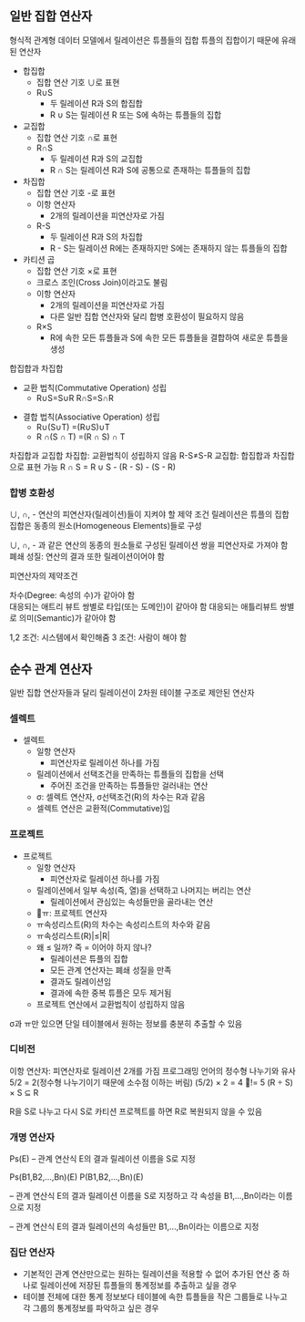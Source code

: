 ## 일반 집합 연산자
형식적 관계형 데이터 모델에서 릴레이션은 튜플들의 집합
튜플의 집합이기 때문에 유래된 연산자

- 합집합
	- 집합 연산 기호 ∪로 표현
	- R∪S
		- 두 릴레이션 R과 S의 합집합  
		- R ∪ S는 릴레이션 R 또는 S에 속하는 튜플들의 집합
- 교집합
	- 집합 연산 기호 ∩로 표현
	- R∩S
		- 두 릴레이션 R과 S의 교집합  
		- R ∩ S는 릴레이션 R과 S에 공통으로 존재하는 튜플들의 집합
- 차집합
	- 집합 연산 기호 -로 표현
	- 이항 연산자
		- 2개의 릴레이션을 피연산자로 가짐
	- R-S
		- 두 릴레이션 R과 S의 차집합  
		- R - S는 릴레이션 R에는 존재하지만 S에는 존재하지 않는 튜플들의 집합 
- 카티션 곱
	- 집합 연산 기호 ×로 표현
	- 크로스 조인(Cross Join)이라고도 불림
	- 이항 연산자
		- 2개의 릴레이션을 피연산자로 가짐  
		- 다른 일반 집합 연산자와 달리 합병 호환성이 필요하지 않음
	- R×S
		- R에 속한 모든 튜플들과 S에 속한 모든 튜플들을 결합하여 새로운 튜플을 생성



합집합과 차집합
* 교환 법칙(Commutative Operation) 성립
	* R∪S=S∪R R∩S=S∩R
- 결합 법칙(Associative Operation) 성립 
	- R∪(S∪T) =(R∪S)∪T  
	- R ∩(S ∩ T) =(R ∩ S) ∩ T

차집합과 교집합
차집합: 교환법칙이 성립하지 않음 R-S≠S-R
교집합: 합집합과 차집합으로 표현 가능 R ∩ S = R ∪ S - (R - S) - (S - R)

### 합병 호환성
∪, ∩, - 연산의 피연산자(릴레이션)들이 지켜야 할 제약 조건
릴레이션은 튜플의 집합  
집합은 동종의 원소(Homogeneous Elements)들로 구성

∪, ∩, - 과 같은 연산의 동종의 원소들로 구성된 릴레이션 쌍을 피연산자로 가져야 함
폐쇄 성질: 연산의 결과 또한 릴레이션이어야 함

피연산자의 제약조건

차수(Degree: 속성의 수)가 같아야 함  
대응되는 애트리 뷰트 쌍별로 타입(또는 도메인)이 같아야 함 
대응되는 애틀리뷰트 쌍별로 의미(Semantic)가 같아야 함

1,2 조건: 시스템에서 확인해줌
3 조건: 사람이 해야 함

## 순수 관계 연산자
일반 집합 연산자들과 달리 릴레이션이 2차원 테이블 구조로 제안된 연산자
### 셀렉트
- 셀렉트
	- 일항 연산자
		- 피연산자로 릴레이션 하나를 가짐 
	- 릴레이션에서 선택조건을 만족하는 튜플들의 집합을 선택
		- 주어진 조건을 만족하는 튜플들만 걸러내는 연산
	- σ: 셀렉트 연산자, σ선택조건(R)의 차수는 R과 같음
	- 셀렉트 연산은 교환적(Commutative)임
### 프로젝트
- 프로젝트
	- 일항 연산자
		- 피연산자로 릴레이션 하나를 가짐
	- 릴레이션에서 일부 속성(즉, 열)을 선택하고 나머지는 버리는 연산
		- 릴레이션에서 관심있는 속성들만을 골라내는 연산
	- ㅠ: 프로젝트 연산자
	- ㅠ속성리스트(R)의 차수는 속성리스트의 차수와 같음
	- ㅠ속성리스트(R)|≤|R|
	- 왜 ≤ 일까?  즉 = 이어야 하지 않나?
		- 릴레이션은 튜플의 집합 
		- 모든 관계 연산자는 폐쇄 성질을 만족
		- 결과도 릴레이션임  
		- 결과에 속한 중복 튜플은 모두 제거됨
	- 프로젝트 연산에서 교환법칙이 성립하지 않음

σ과 ㅠ만 있으면 단일 테이블에서 원하는 정보를 충분히 추출할 수 있음

### 디비전
이항 연산자: 피연산자로 릴레이션 2개를 가짐
프로그래밍 언어의 정수형 나누기와 유사  
5/2 = 2(정수형 나누기이기 때문에 소수점 이하는 버림) (5/2) × 2 = 4 != 5
(R ÷ S) × S ⊆ R

R을 S로 나누고 다시 S로 카티션 프로젝트를 하면 R로 복원되지 않을 수 있음

### 개명 연산자

Ps(E) – 관계 연산식 E의 결과 릴레이션 이름을 S로 지정

Ps(B1,B2,...,Bn)(E) P(B1,B2,...,Bn)(E)

– 관계 연산식 E의 결과 릴레이션 이름을 S로 지정하고 각 속성을 B1,...,Bn이라는 이름으로 지정

– 관계 연산식 E의 결과 릴레이션의 속성들만 B1,...,Bn이라는 이름으로 지정

### 집단 연산자
- 기본적인 관계 연산만으로는 원하는 릴레이션을 적용할 수 없어 추가된 연산 중 하나로 릴레이션에 저장된 튜플들의 통계정보를 추출하고 싶을 경우
- 테이블 전체에 대한 통계 정보보다 테이블에 속한 튜플들을 작은 그룹들로 나누고 각 그룹의 통계정보를 파악하고 싶은 경우